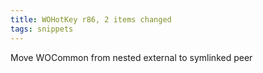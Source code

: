 ```yaml
---
title: WOHotKey r86, 2 items changed
tags: snippets
---
```


Move WOCommon from nested external to symlinked peer
